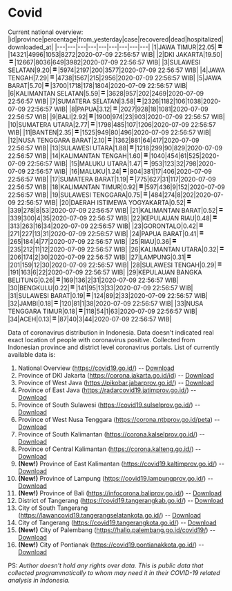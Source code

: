 # Covid
Current national overview:
|id|province|percentage|from_yesterday|case|recovered|dead|hospitalized|downloaded_at|
|---|---|---|---|---|---|---|---|---|
|1|JAWA TIMUR|22.05|![equal](https://github.com/ariefrachmannn/covid/raw/master/img/rsz_equal.png)|14321|4996|1053|8272|2020-07-09 22:56:57 WIB|
|2|DKI JAKARTA|19.50|![equal](https://github.com/ariefrachmannn/covid/raw/master/img/rsz_equal.png)|12667|8036|649|3982|2020-07-09 22:56:57 WIB|
|3|SULAWESI SELATAN|9.20|![equal](https://github.com/ariefrachmannn/covid/raw/master/img/rsz_equal.png)|5974|2197|200|3577|2020-07-09 22:56:57 WIB|
|4|JAWA TENGAH|7.29|![equal](https://github.com/ariefrachmannn/covid/raw/master/img/rsz_equal.png)|4738|1567|215|2956|2020-07-09 22:56:57 WIB|
|5|JAWA BARAT|5.70|![equal](https://github.com/ariefrachmannn/covid/raw/master/img/rsz_equal.png)|3700|1718|178|1804|2020-07-09 22:56:57 WIB|
|6|KALIMANTAN SELATAN|5.59|![equal](https://github.com/ariefrachmannn/covid/raw/master/img/rsz_equal.png)|3628|957|202|2469|2020-07-09 22:56:57 WIB|
|7|SUMATERA SELATAN|3.58|![equal](https://github.com/ariefrachmannn/covid/raw/master/img/rsz_equal.png)|2326|1182|106|1038|2020-07-09 22:56:57 WIB|
|8|PAPUA|3.12|![equal](https://github.com/ariefrachmannn/covid/raw/master/img/rsz_equal.png)|2027|928|18|1081|2020-07-09 22:56:57 WIB|
|9|BALI|2.92|![equal](https://github.com/ariefrachmannn/covid/raw/master/img/rsz_equal.png)|1900|974|23|903|2020-07-09 22:56:57 WIB|
|10|SUMATERA UTARA|2.77|![equal](https://github.com/ariefrachmannn/covid/raw/master/img/rsz_equal.png)|1798|485|107|1206|2020-07-09 22:56:57 WIB|
|11|BANTEN|2.35|![equal](https://github.com/ariefrachmannn/covid/raw/master/img/rsz_equal.png)|1525|949|80|496|2020-07-09 22:56:57 WIB|
|12|NUSA TENGGARA BARAT|2.10|![equal](https://github.com/ariefrachmannn/covid/raw/master/img/rsz_equal.png)|1362|881|64|417|2020-07-09 22:56:57 WIB|
|13|SULAWESI UTARA|1.88|![equal](https://github.com/ariefrachmannn/covid/raw/master/img/rsz_equal.png)|1218|299|90|829|2020-07-09 22:56:57 WIB|
|14|KALIMANTAN TENGAH|1.60|![equal](https://github.com/ariefrachmannn/covid/raw/master/img/rsz_equal.png)|1040|454|61|525|2020-07-09 22:56:57 WIB|
|15|MALUKU UTARA|1.47|![equal](https://github.com/ariefrachmannn/covid/raw/master/img/rsz_equal.png)|953|123|32|798|2020-07-09 22:56:57 WIB|
|16|MALUKU|1.24|![equal](https://github.com/ariefrachmannn/covid/raw/master/img/rsz_equal.png)|804|381|17|406|2020-07-09 22:56:57 WIB|
|17|SUMATERA BARAT|1.19|![equal](https://github.com/ariefrachmannn/covid/raw/master/img/rsz_equal.png)|775|627|31|117|2020-07-09 22:56:57 WIB|
|18|KALIMANTAN TIMUR|0.92|![equal](https://github.com/ariefrachmannn/covid/raw/master/img/rsz_equal.png)|597|436|9|152|2020-07-09 22:56:57 WIB|
|19|SULAWESI TENGGARA|0.75|![equal](https://github.com/ariefrachmannn/covid/raw/master/img/rsz_equal.png)|484|274|8|202|2020-07-09 22:56:57 WIB|
|20|DAERAH ISTIMEWA YOGYAKARTA|0.52|![equal](https://github.com/ariefrachmannn/covid/raw/master/img/rsz_equal.png)|339|278|8|53|2020-07-09 22:56:57 WIB|
|21|KALIMANTAN BARAT|0.52|![equal](https://github.com/ariefrachmannn/covid/raw/master/img/rsz_equal.png)|339|300|4|35|2020-07-09 22:56:57 WIB|
|22|KEPULAUAN RIAU|0.48|![equal](https://github.com/ariefrachmannn/covid/raw/master/img/rsz_equal.png)|313|263|16|34|2020-07-09 22:56:57 WIB|
|23|GORONTALO|0.42|![equal](https://github.com/ariefrachmannn/covid/raw/master/img/rsz_equal.png)|271|227|13|31|2020-07-09 22:56:57 WIB|
|24|PAPUA BARAT|0.41|![equal](https://github.com/ariefrachmannn/covid/raw/master/img/rsz_equal.png)|265|184|4|77|2020-07-09 22:56:57 WIB|
|25|RIAU|0.36|![equal](https://github.com/ariefrachmannn/covid/raw/master/img/rsz_equal.png)|235|212|11|12|2020-07-09 22:56:57 WIB|
|26|KALIMANTAN UTARA|0.32|![equal](https://github.com/ariefrachmannn/covid/raw/master/img/rsz_equal.png)|206|174|2|30|2020-07-09 22:56:57 WIB|
|27|LAMPUNG|0.31|![equal](https://github.com/ariefrachmannn/covid/raw/master/img/rsz_equal.png)|201|159|12|30|2020-07-09 22:56:57 WIB|
|28|SULAWESI TENGAH|0.29|![equal](https://github.com/ariefrachmannn/covid/raw/master/img/rsz_equal.png)|191|163|6|22|2020-07-09 22:56:57 WIB|
|29|KEPULAUAN BANGKA BELITUNG|0.26|![equal](https://github.com/ariefrachmannn/covid/raw/master/img/rsz_equal.png)|169|136|2|31|2020-07-09 22:56:57 WIB|
|30|BENGKULU|0.22|![equal](https://github.com/ariefrachmannn/covid/raw/master/img/rsz_equal.png)|141|95|13|33|2020-07-09 22:56:57 WIB|
|31|SULAWESI BARAT|0.19|![equal](https://github.com/ariefrachmannn/covid/raw/master/img/rsz_equal.png)|124|89|2|33|2020-07-09 22:56:57 WIB|
|32|JAMBI|0.18|![equal](https://github.com/ariefrachmannn/covid/raw/master/img/rsz_equal.png)|120|81|1|38|2020-07-09 22:56:57 WIB|
|33|NUSA TENGGARA TIMUR|0.18|![equal](https://github.com/ariefrachmannn/covid/raw/master/img/rsz_equal.png)|118|54|1|63|2020-07-09 22:56:57 WIB|
|34|ACEH|0.13|![equal](https://github.com/ariefrachmannn/covid/raw/master/img/rsz_equal.png)|87|40|3|44|2020-07-09 22:56:57 WIB|

Data of coronavirus distribution in Indonesia. Data doesn't indicated real exact location of people with coronavirus positive. Collected from Indonesian province and district level coronavirus portals. List of currently available data is:
1. National Overview (https://covid19.go.id/) -- [Download](https://www.dropbox.com/s/66ly270fw4y76fx/covid_nasional.csv?dl=0)
2. Province of DKI Jakarta (https://corona.jakarta.go.id/id) -- [Download](https://riwayat-file-covid-19-dki-jakarta-jakartagis.hub.arcgis.com/)
3. Province of West Java (https://pikobar.jabarprov.go.id/) -- [Download](https://www.dropbox.com/s/alg0zp60fylq6cn/covid_jabar.csv?dl=0)
4. Province of East Java (https://radarcovid19.jatimprov.go.id/) -- [Download](https://www.dropbox.com/sh/e7vtgcnl4ckbvr4/AADo9UMRDZvrhHn66qTHZOvNa?dl=0)
5. Province of South Sulawesi (https://covid19.sulselprov.go.id/) -- [Download](https://www.dropbox.com/s/z5ek23lwcztj7z7/covid_sulsel.csv?dl=0)
6. Province of West Nusa Tenggara (https://corona.ntbprov.go.id/peta) -- [Download](https://www.dropbox.com/s/4p2k93n42xx0c00/covid_ntb.csv?dl=0)
7. Province of South Kalimantan (https://corona.kalselprov.go.id/) -- [Download](https://www.dropbox.com/sh/7aa2kvz8lb04pzz/AADH1Oj5oFMw2mp-D3JStPRsa?dl=0)
8. Province of Central Kalimantan (https://corona.kalteng.go.id/) -- [Download](https://www.dropbox.com/s/9q01v5r3ys2ozk4/covid_kalteng.csv?dl=0)
9. **(New!)** Province of East Kalimantan (https://covid19.kaltimprov.go.id/) -- [Download](https://www.dropbox.com/sh/qhpxj532nm80goa/AAB6ek_fp1__ieTR0TFQpfIga?dl=0)
10. **(New!)** Province of Lampung (https://covid19.lampungprov.go.id/) -- [Download](https://www.dropbox.com/s/ecuew6oa9kzwqwx/covid_lampung.csv?dl=0)
11. **(New!)** Province of Bali (https://infocorona.baliprov.go.id/) -- [Download](https://www.dropbox.com/sh/iceiwun4ufttmiu/AAC7dSRMpfTjPI1Lfzw-LeCUa?dl=0)
12. District of Tangerang (https://covid19.tangerangkab.go.id/) -- [Download](https://www.dropbox.com/sh/yxovyy6sy5bnz4p/AACZzVHinisKmz8oQWyQJ3nua?dl=0)
13. City of South Tangerang (https://lawancovid19.tangerangselatankota.go.id/) -- [Download](https://www.dropbox.com/s/zlvxo4ivswdzmle/covid_tangsel.csv?dl=0)
14. City of Tangerang (https://covid19.tangerangkota.go.id/) -- [Download](https://www.dropbox.com/s/e53224kvdrpjzy0/covid_tangkot.csv?dl=0)
15. **(New!)** City of Palembang (https://hallo.palembang.go.id/covid19/) -- [Download](https://www.dropbox.com/sh/oj17bhwhlpjht9e/AABZEG-OiaSaFvikATDx6coEa?dl=0)
16. **(New!)** City of Pontianak (https://covid19.pontianakkota.go.id/) -- [Download](https://www.dropbox.com/sh/66if3y4ly51j4sh/AADQ-zwLGa7Kz4ZzJgDw2-3na?dl=0)

PS: *Author doesn't hold any rights over data. This is public data that collected programmatically to whom may need it in their COVID-19 related analysis in Indonesia.*
